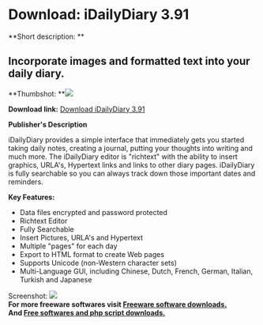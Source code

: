 # Download: iDailyDiary 3.91

**Short description: **

## Incorporate images and formatted text into your daily diary.

  
**Thumbshot: **![](http://www.freewarefiles.com/screenshot/idailydiary1_md.gif)   
  
**Download link:** [Download iDailyDiary 3.91](http://freesoftwares.boysofts.com/IDailyDiary-V_program_11980.html)  
  

**Publisher's Description**  
  

iDailyDiary provides a simple interface that immediately gets you started
taking daily notes, creating a journal, putting your thoughts into writing and
much more. The iDailyDiary editor is "richtext" with the ability to insert
graphics, URLA's, Hypertext links and links to other diary pages. iDailyDiary
is fully searchable so you can always track down those important dates and
reminders.

**Key Features:**

  * Data files encrypted and password protected 
  * Richtext Editor 
  * Fully Searchable 
  * Insert Pictures, URLA's and Hypertext 
  * Multiple "pages" for each day 
  * Export to HTML format to create Web pages 
  * Supports Unicode (non-Western character sets) 
  * Multi-Language GUI, including Chinese, Dutch, French, German, Italian, Turkish and Japanese 

  
  
Screenshot: ![](http://www.freewarefiles.com/screenshot/idailydiary1.gif)  
**For more freeware softwares visit [Freeware software downloads.](http://freesoftwares.boysofts.com/)**   
**And [Free softwares and php script downloads.](http://www.boysofts.com/)**

